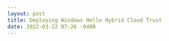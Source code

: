 ```yaml
---
layout: post
title: Deploying Windows Hello Hybrid Cloud Trust
date: 2022-03-22 07:26 -0400
---
```

